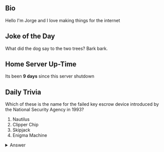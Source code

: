 ## Bio

Hello I'm Jorge and I love making things for the internet

## Joke of the Day

What did the dog say to the two trees? Bark bark.

## Home Server Up-Time

Its been **9 days** since this server shutdown


## Daily Trivia

Which of these is the name for the failed key escrow device introduced by the National Security Agency in 1993?
 1. Nautilus
 2. Clipper Chip
 3. Skipjack
 4. Enigma Machine

<details>
  <summary>Answer</summary>
  Clipper Chip
</details>
